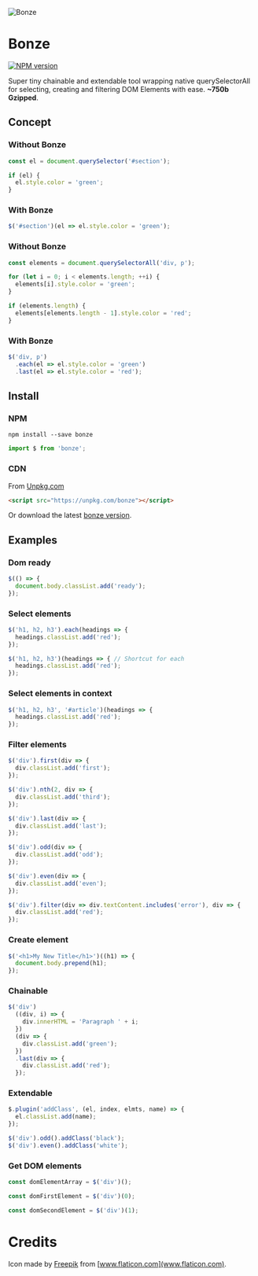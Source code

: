 ![Bonze](https://jaysalvat.github.io/bonze/bonze.svg)

# Bonze

[![NPM version](https://badge.fury.io/js/bonze.svg)](http://badge.fury.io/js/bonze)

Super tiny chainable and extendable tool wrapping native querySelectorAll for selecting, creating and filtering DOM Elements with ease.
**~750b Gzipped**.

## Concept

### Without Bonze

```javascript
const el = document.querySelector('#section');

if (el) {
  el.style.color = 'green';
}
```

### With Bonze

```javascript
$('#section')(el => el.style.color = 'green');
```

### Without Bonze

```javascript
const elements = document.querySelectorAll('div, p');

for (let i = 0; i < elements.length; ++i) {
  elements[i].style.color = 'green';
}

if (elements.length) {
  elements[elements.length - 1].style.color = 'red';
}
```

### With Bonze

```javascript
$('div, p')
  .each(el => el.style.color = 'green')
  .last(el => el.style.color = 'red');
```

## Install

### NPM

    npm install --save bonze

```javascript
import $ from 'bonze';
```

### CDN

From [Unpkg.com](https://unpkg.com/bonze)

```html
<script src="https://unpkg.com/bonze"></script>
```

Or download the latest [bonze version](https://github.com/jaysalvat/bonze/archive/master.zip).

## Examples

### Dom ready

```javascript
$(() => {
  document.body.classList.add('ready');
});
```

### Select elements

```javascript
$('h1, h2, h3').each(headings => {
  headings.classList.add('red');
});

$('h1, h2, h3')(headings => { // Shortcut for each
  headings.classList.add('red');
});
```

### Select elements in context

```javascript
$('h1, h2, h3', '#article')(headings => {
  headings.classList.add('red');
});
```

### Filter elements

```javascript
$('div').first(div => {
  div.classList.add('first');
});

$('div').nth(2, div => {
  div.classList.add('third');
});

$('div').last(div => {
  div.classList.add('last');
});

$('div').odd(div => {
  div.classList.add('odd');
});

$('div').even(div => {
  div.classList.add('even');
});

$('div').filter(div => div.textContent.includes('error'), div => {
  div.classList.add('red');
});

```

### Create element

```javascript
$('<h1>My New Title</h1>')((h1) => {
  document.body.prepend(h1);
});
```

### Chainable

```javascript
$('div')
  ((div, i) => {
    div.innerHTML = 'Paragraph ' + i;
  })
  (div => {
    div.classList.add('green');
  })
  .last(div => {
    div.classList.add('red');
  });
```

### Extendable

```javascript
$.plugin('addClass', (el, index, elmts, name) => {
  el.classList.add(name);
});

$('div').odd().addClass('black');
$('div').even().addClass('white');
```

### Get DOM elements

```javascript
const domElementArray = $('div')();

const domFirstElement = $('div')(0);

const domSecondElement = $('div')(1);
```

# Credits

Icon made by [Freepik](https://www.flaticon.com/authors/freepik) from [www.flaticon.com](www.flaticon.com).
